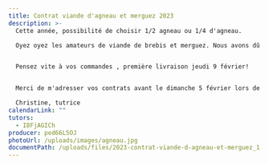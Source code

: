 ```yaml
---
title: Contrat viande d'agneau et merguez 2023
description: >-
  Cette année, possibilité de choisir 1/2 agneau ou 1/4 d'agneau.

  Oyez oyez les amateurs de viande de brebis et merguez. Nous avons dû modifier le contrat pour rajouter les merguez.


  Pensez vite à vos commandes , première livraison jeudi 9 février!


  Merci de m'adresser vos contrats avant le dimanche 5 février lors de la distribution de demain, par voie postale ou par mail . Vous me l'apporterez avec vos chèques lors de la première livraison.

  Christine, tutrice
calendarLink: ""
tutors:
  - I8FjAGICh
producer: ped66L5OJ
photoUrl: /uploads/images/agneau.jpg
documentPath: /uploads/files/2023-contrat-viande-d-agneau-et-merguez_1.pdf
---
```

